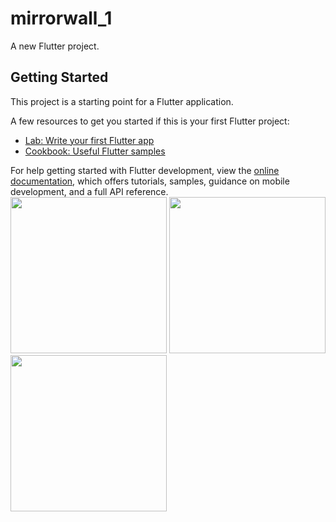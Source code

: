# mirrorwall_1

A new Flutter project.

## Getting Started

This project is a starting point for a Flutter application.

A few resources to get you started if this is your first Flutter project:

- [Lab: Write your first Flutter app](https://docs.flutter.dev/get-started/codelab)
- [Cookbook: Useful Flutter samples](https://docs.flutter.dev/cookbook)

For help getting started with Flutter development, view the
[online documentation](https://docs.flutter.dev/), which offers tutorials,
samples, guidance on mobile development, and a full API reference.
<img src="https://user-images.githubusercontent.com/121868184/214802014-ed918a28-8587-40f0-9219-6027270e3df9.jpeg" width="250px">
<img src="https://user-images.githubusercontent.com/121868184/214802107-10de35fb-10b1-47f0-89ff-f30297399719.jpeg" width="250px">
<img src="https://user-images.githubusercontent.com/121868184/214802199-173da50e-73f2-40de-b858-76ede9550978.jpeg" width="250px">

